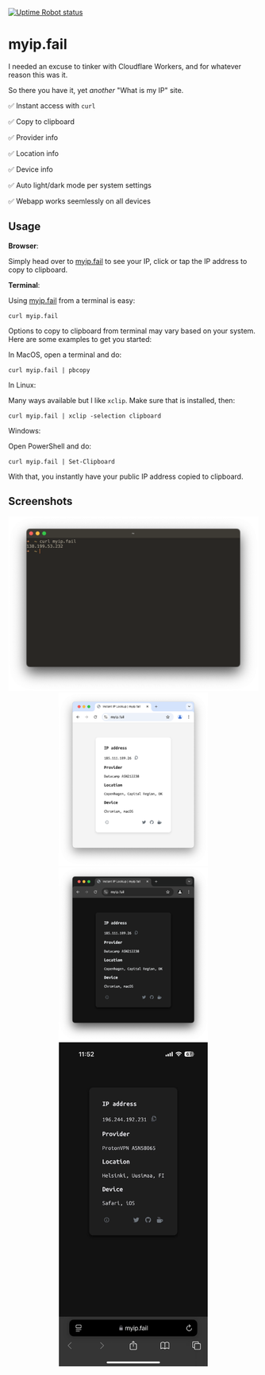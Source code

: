 [![Uptime Robot status](https://img.shields.io/uptimerobot/status/m797890225-f0d7c351f78a2c7bd6bae078?up_message=Online&up_color=green&down_message=Offline&down_color=red&style=flat&label=Uptime&cacheSeconds=3600)](https://status.myip.fail/)

# myip.fail

I needed an excuse to tinker with Cloudflare Workers, and for whatever reason this was it.

So there you have it, yet *another* "What is my IP" site.

:white_check_mark: Instant access with `curl`

:white_check_mark: Copy to clipboard

:white_check_mark: Provider info

:white_check_mark: Location info

:white_check_mark: Device info

:white_check_mark: Auto light/dark mode per system settings

:white_check_mark: Webapp works seemlessly on all devices

## Usage

**Browser**:

Simply head over to [myip.fail](https://myip.fail) to see your IP, click or tap the IP address to copy to clipboard.

**Terminal**:

Using [myip.fail](https://myip.fail) from a terminal is easy:

```
curl myip.fail
```

Options to copy to clipboard from terminal may vary based on your system. Here are some examples to get you started:

In MacOS, open a terminal and do:

```
curl myip.fail | pbcopy
```

In Linux:

Many ways available but I like `xclip`. Make sure that is installed, then:

```
curl myip.fail | xclip -selection clipboard
```

Windows:

Open PowerShell and do:

```
curl myip.fail | Set-Clipboard
```
With that, you instantly have your public IP address copied to clipboard.

## Screenshots

<div align="center">
	<img src="./curl.png" alt="Curl Screenshot" width="700">
</div>

<div align="center">
	<img src="./lightmode.png" alt="Light Mode Screenshot" width="300">
	<img src="./darkmode.png" alt="Dark Mode Screenshot" width="300">  
</div>

<div align="center">
	<img src="./mobile.jpeg" alt="Mobile Screenshot" width="300">
</div>
